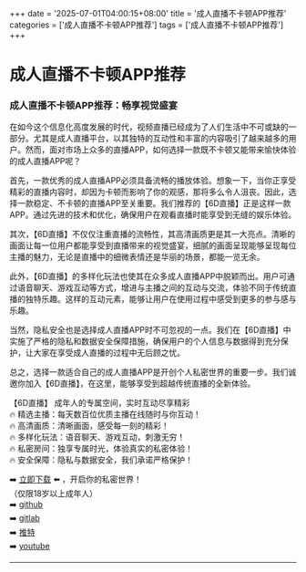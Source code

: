 +++
date = '2025-07-01T04:00:15+08:00'
title = '成人直播不卡顿APP推荐'
categories = ['成人直播不卡顿APP推荐']
tags = ['成人直播不卡顿APP推荐']
+++

# 成人直播不卡顿APP推荐

### 成人直播不卡顿APP推荐：畅享视觉盛宴

在如今这个信息化高度发展的时代，视频直播已经成为了人们生活中不可或缺的一部分。尤其是成人直播平台，以其独特的互动性和丰富的内容吸引了越来越多的用户。然而，面对市场上众多的直播APP，如何选择一款既不卡顿又能带来愉快体验的成人直播APP呢？

首先，一款优秀的成人直播APP必须具备流畅的播放体验。想象一下，当你正享受精彩的直播内容时，却因为卡顿而影响了你的观感，那将多么令人沮丧。因此，选择一款稳定、不卡顿的直播APP至关重要。我们推荐的【6D直播】正是这样一款APP。通过先进的技术和优化，确保用户在观看直播时能享受到无缝的娱乐体验。

其次，【6D直播】不仅仅注重直播的流畅性，其高清画质更是其一大亮点。清晰的画面让每一位用户都能享受到直播带来的视觉盛宴，细腻的画面呈现能够呈现每位主播的魅力，无论是直播中的细微表情还是华丽的场景，都能一览无余。

此外，【6D直播】的多样化玩法也使其在众多成人直播APP中脱颖而出。用户可通过语音聊天、游戏互动等方式，增进与主播之间的互动与交流，体验不同于传统直播的独特乐趣。这样的互动元素，能够让用户在使用过程中感受到更多的参与感与乐趣。

当然，隐私安全也是选择成人直播APP时不可忽视的一点。我们在【6D直播】中实施了严格的隐私和数据安全保障措施，确保用户的个人信息与数据得到充分保护，让大家在享受成人直播的过程中无后顾之忧。

总之，选择一款适合自己的成人直播APP是开创个人私密世界的重要一步。我们诚邀你加入【6D直播】，在这里，能够享受到超越传统直播的全新体验。

【6D直播】
成年人的专属空间，实时互动尽享精彩  
🔥 精选主播：每天数百位优质主播在线随时与你互动！  
🔥 高清画质：清晰画面，感受每一刻的精彩！  
🔥 多样化玩法：语音聊天、游戏互动，刺激无穷！  
🔥 私密房间：独享专属时光，体验真实的私密体验！  
🔥 安全保障：隐私与数据安全，我们承诺严格保护！  

➡️ [立即下载](https://down123.s3.ap-east-1.amazonaws.com/down/down.html?channelCode=blog) ⬅️ ，开启你的私密世界！  
（仅限18岁以上成年人）  
➡️ [github](https://aldult-live.github.io/)  
➡️ [gitlab](https://seo-09598d.gitlab.io/)  
➡️ [推特](https://x.com/wegame33)  
➡️ [youtube](https://www.youtube.com/@6Dlive)  

---
